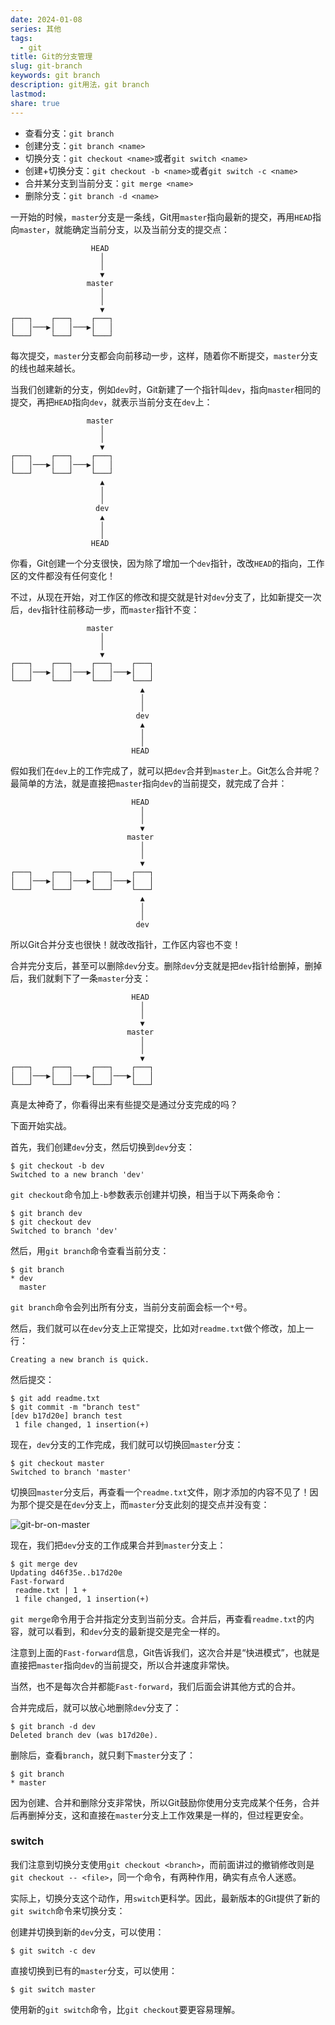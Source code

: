```yaml
---  
date: 2024-01-08  
series: 其他  
tags:  
  - git  
title: Git的分支管理  
slug: git-branch  
keywords: git branch  
description: git用法，git branch  
lastmod:   
share: true  
---  
```

  
- 查看分支：`git branch`  
- 创建分支：`git branch <name>`  
- 切换分支：`git checkout <name>`或者`git switch <name>`  
- 创建+切换分支：`git checkout -b <name>`或者`git switch -c <name>`  
- 合并某分支到当前分支：`git merge <name>`  
- 删除分支：`git branch -d <name>`  
  
一开始的时候，`master`分支是一条线，Git用`master`指向最新的提交，再用`HEAD`指向`master`，就能确定当前分支，以及当前分支的提交点：  
  
```ascii  
                  HEAD  
                    │  
                    │  
                    ▼  
                 master  
                    │  
                    │  
                    ▼  
┌───┐    ┌───┐    ┌───┐  
│   │───▶│   │───▶│   │  
└───┘    └───┘    └───┘  
```  
  
每次提交，`master`分支都会向前移动一步，这样，随着你不断提交，`master`分支的线也越来越长。  
  
当我们创建新的分支，例如`dev`时，Git新建了一个指针叫`dev`，指向`master`相同的提交，再把`HEAD`指向`dev`，就表示当前分支在`dev`上：  
  
```ascii  
                 master  
                    │  
                    │  
                    ▼  
┌───┐    ┌───┐    ┌───┐  
│   │───▶│   │───▶│   │  
└───┘    └───┘    └───┘  
                    ▲  
                    │  
                    │  
                   dev  
                    ▲  
                    │  
                    │  
                  HEAD  
```  
  
你看，Git创建一个分支很快，因为除了增加一个`dev`指针，改改`HEAD`的指向，工作区的文件都没有任何变化！  
  
不过，从现在开始，对工作区的修改和提交就是针对`dev`分支了，比如新提交一次后，`dev`指针往前移动一步，而`master`指针不变：  
  
```ascii  
                 master  
                    │  
                    │  
                    ▼  
┌───┐    ┌───┐    ┌───┐    ┌───┐  
│   │───▶│   │───▶│   │───▶│   │  
└───┘    └───┘    └───┘    └───┘  
                             ▲  
                             │  
                             │  
                            dev  
                             ▲  
                             │  
                             │  
                           HEAD  
```  
  
假如我们在`dev`上的工作完成了，就可以把`dev`合并到`master`上。Git怎么合并呢？最简单的方法，就是直接把`master`指向`dev`的当前提交，就完成了合并：  
  
```ascii  
                           HEAD  
                             │  
                             │  
                             ▼  
                          master  
                             │  
                             │  
                             ▼  
┌───┐    ┌───┐    ┌───┐    ┌───┐  
│   │───▶│   │───▶│   │───▶│   │  
└───┘    └───┘    └───┘    └───┘  
                             ▲  
                             │  
                             │  
                            dev  
```  
  
所以Git合并分支也很快！就改改指针，工作区内容也不变！  
  
合并完分支后，甚至可以删除`dev`分支。删除`dev`分支就是把`dev`指针给删掉，删掉后，我们就剩下了一条`master`分支：  
  
```ascii  
                           HEAD  
                             │  
                             │  
                             ▼  
                          master  
                             │  
                             │  
                             ▼  
┌───┐    ┌───┐    ┌───┐    ┌───┐  
│   │───▶│   │───▶│   │───▶│   │  
└───┘    └───┘    └───┘    └───┘  
```  
  
真是太神奇了，你看得出来有些提交是通过分支完成的吗？  
  
下面开始实战。  
  
首先，我们创建`dev`分支，然后切换到`dev`分支：  
  
```  
$ git checkout -b dev  
Switched to a new branch 'dev'  
```  
  
`git checkout`命令加上`-b`参数表示创建并切换，相当于以下两条命令：  
  
```  
$ git branch dev  
$ git checkout dev  
Switched to branch 'dev'  
```  
  
然后，用`git branch`命令查看当前分支：  
  
```  
$ git branch  
* dev  
  master  
```  
  
`git branch`命令会列出所有分支，当前分支前面会标一个`*`号。  
  
然后，我们就可以在`dev`分支上正常提交，比如对`readme.txt`做个修改，加上一行：  
  
```  
Creating a new branch is quick.  
```  
  
然后提交：  
  
```  
$ git add readme.txt   
$ git commit -m "branch test"  
[dev b17d20e] branch test  
 1 file changed, 1 insertion(+)  
```  
  
现在，`dev`分支的工作完成，我们就可以切换回`master`分支：  
  
```  
$ git checkout master  
Switched to branch 'master'  
```  
  
切换回`master`分支后，再查看一个`readme.txt`文件，刚才添加的内容不见了！因为那个提交是在`dev`分支上，而`master`分支此刻的提交点并没有变：  
  
![git-br-on-master](https://www.liaoxuefeng.com/files/attachments/919022533080576/0)  
  
现在，我们把`dev`分支的工作成果合并到`master`分支上：  
  
```  
$ git merge dev  
Updating d46f35e..b17d20e  
Fast-forward  
 readme.txt | 1 +  
 1 file changed, 1 insertion(+)  
```  
  
`git merge`命令用于合并指定分支到当前分支。合并后，再查看`readme.txt`的内容，就可以看到，和`dev`分支的最新提交是完全一样的。  
  
注意到上面的`Fast-forward`信息，Git告诉我们，这次合并是“快进模式”，也就是直接把`master`指向`dev`的当前提交，所以合并速度非常快。  
  
当然，也不是每次合并都能`Fast-forward`，我们后面会讲其他方式的合并。  
  
合并完成后，就可以放心地删除`dev`分支了：  
  
```  
$ git branch -d dev  
Deleted branch dev (was b17d20e).  
```  
  
删除后，查看`branch`，就只剩下`master`分支了：  
  
```  
$ git branch  
* master  
```  
  
因为创建、合并和删除分支非常快，所以Git鼓励你使用分支完成某个任务，合并后再删掉分支，这和直接在`master`分支上工作效果是一样的，但过程更安全。  
  
### switch  
  
我们注意到切换分支使用`git checkout <branch>`，而前面讲过的撤销修改则是`git checkout -- <file>`，同一个命令，有两种作用，确实有点令人迷惑。  
  
实际上，切换分支这个动作，用`switch`更科学。因此，最新版本的Git提供了新的`git switch`命令来切换分支：  
  
创建并切换到新的`dev`分支，可以使用：  
  
```  
$ git switch -c dev  
```  
  
直接切换到已有的`master`分支，可以使用：  
  
```  
$ git switch master  
```  
  
使用新的`git switch`命令，比`git checkout`要更容易理解。